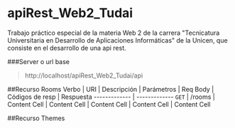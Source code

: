 # apiRest_Web2_Tudai
Trabajo práctico especial de la materia Web 2 de la carrera "Tecnicatura Universitaria en Desarrollo de Aplicaciones Informáticas" de la Unicen, que consiste en el desarrollo de una api rest.    

###Server o url base
> http://localhost/apiRest_Web2_Tudai/api

##Recurso Rooms
Verbo  | URI | Descripción | Parámetros | Req Body | Códigos de resp | Respuesta
------------- | -------------
 `GET`  | /rooms | Content Cell | Content Cell | Content Cell | Content Cell | Content Cell


##Recurso Themes
